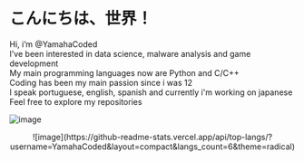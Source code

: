 # こんにちは、世界！

Hi, i’m @YamahaCoded  
I’ve been interested in data science, malware analysis and game development  
My main programming languages now are Python and C/C++  
Coding has been my main passion since i was 12  
I speak portuguese, english, spanish and currently i'm working on japanese  
Feel free to explore my repositories  

![image](https://imgur.com/CzGWxDK.gif)
<p style="text-align: center;">
![image](https://github-readme-stats.vercel.app/api/top-langs/?username=YamahaCoded&layout=compact&langs_count=6&theme=radical)





<!---
YamahaCoded/YamahaCoded is a ✨ special ✨ repository because its `README.md` (this file) appears on your GitHub profile.
You can click the Preview link to take a look at your changes.
--->

